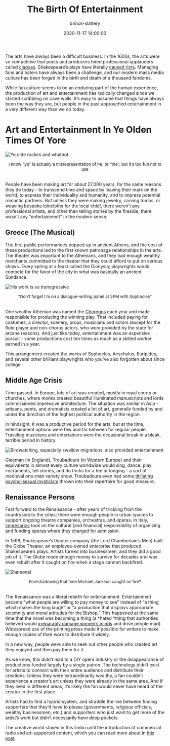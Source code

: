 ﻿---
author: brinck-slattery
title: 'The Birth Of Entertainment'
date: '2020-11-17 14:00:00'
cover: 'muses.jpg'
category: content
---
The arts have always been a difficult business. In the 1600s, the arts were so competitive that poets and producers hired professional applauders called [claques](https://en.wikipedia.org/wiki/Claque). Shakespeare’s plays have literally [caused riots](https://culturacolectiva.com/books/history-of-riot-at-the-astor-place-shakespeare/). Managing fans and haters have always been a challenge, and our modern mass media culture has been forged in the birth and death of a thousand fandoms.

While fan culture seems to be an enduring part of the human experience, the production of art and entertainment has radically changed since we started scribbling on cave walls. It’s easy to assume that things have always been the way they are, but people in the past approached entertainment in a very different way than we do today.  

# Art and Entertainment In Ye Olden Times Of Yore

![Ye olde rockes and whatnot](https://spee.ch/2/NewgrangeIreland.jpeg)

<div style="font-size:small; text-align: center">I know "ye" is actually a misrepresentation of Þe, or “the”, but it’s too fun not to use</div>
<br>

People have been making art for about 27,000 years, for the same reasons they do today - to transcend time and space by leaving their mark on the world, to express their individuality and humanity, and to impress potential romantic partners. But unless they were making jewelry, carving tombs, or weaving bespoke loincloths for the local chief, there weren’t any professional artists, and other than telling stories by the fireside, there wasn’t any "entertainment" in the modern sense.

## Greece (The Musical)

The first public performances popped up in ancient Athens, and the cost of these productions led to the first known patronage relationships in the arts. The theater was important to the Athenians, and they had enough wealthy merchants committed to the theater that they could afford to put on serious shows. Every spring at a feast called the Dionysia; playwrights would compete for the favor of the city in what was basically an ancient Sundance.

![His work is so transgressive](https://spee.ch/2/Aeschylusathens215.jpeg)

<div style="font-size:small; text-align: center">"Don’t forget I’m on a dialogue-writing panel at 3PM with Sophocles"</div>
<br>

One wealthy Athenian was named the [Choregos](https://en.wikipedia.org/wiki/Choregos) each year and made responsible for producing the winning play. That included paying for costumes, a director, scenery, props, musicians and actors (except for the flute player and non-chorus actors, who were provided by the state for arcane reasons). And just like today, entertainment was an expensive pursuit - some productions cost ten times as much as a skilled worker earned in a year.

This arrangement created the works of Sophocles, Aeschylus, Euripides, and several other brilliant playwrights who you’ve also forgotten about since college.

## Middle Age Crisis

Time passed. In Europe, lots of art was created, mostly in royal courts or churches, where monks created beautiful illuminated manuscripts and lords commissioned impressive architecture. The situation was similar in Asia - artisans, poets, and dramatists created a lot of art, generally funded by and under the direction of the highest political authority in the region.

In hindsight, it was a productive period for the arts; but at the time, entertainment options were few and far between for regular people. Traveling musicians and entertainers were the occasional break in a bleak, terrible period in history.

![Birdwatching, especially swallow migrations, also provided entertainment](https://spee.ch/3/help-help-im-being-repressed.gif)

Gleeman (in England), Troubadours (in Western Europe) and their equivalents in almost every culture worldwide would sing, dance, play instruments, tell stories, and do tricks for a fee or lodging - a sort of medieval one-man variety show. Troubadours even had some [titillating psycho-sexual mysticism](https://books.google.com/books?id=Q14oDwAAQBAJ&pg=PT51&lpg=PT51&dq=troubadours+and+mysticism&source=bl&ots=Gi6yqmjP-1&sig=5VB8jtYzL4a1kR5hpooAbY8DCzM&hl=en&sa=X&ved=0ahUKEwjB8u7bzNDYAhUF4IMKHdjTDwsQ6AEIVTAH#v=onepage&q=troubadours%20and%20mysticism&f=false) thrown into their repertoire for good measure.

## Renaissance Persons

Fast forward to the Renaissance - after years of trickling from the countryside to the cities; there were enough people in urban spaces to support ongoing theatre companies, orchestras, and operas. In Italy, [impresarios](https://en.wikipedia.org/wiki/Impresario) took on the cultural (and financial) responsibility of organizing and funding operas where they charged for admission.

In 1599, Shakespeare’s theater company (the Lord Chamberlain’s Men) built the Globe Theater, an employee-owned enterprise that produced Shakespeare’s plays. Artists turned into businessmen, and they did a good job of it. The Globe made enough money to survive for decades and was even rebuilt after it caught on fire when a stage cannon backfired.

![Shamone!](https://spee.ch/a/globe-theatre.jpeg)

<div style="font-size:small; text-align: center">Foreshadowing that time Michael Jackson caught on fire?</div>
<br>

The Renaissance was a literal rebirth for entertainment. Entertainment became "what people are willing to pay money to see" instead of “a thing which makes the king laugh” or “a production that displays appropriate solemnity and moral attitudes for the Bishop.” This happened at the same time that the novel was becoming a thing (a *hated *thing that authorities believed would [irreparably damage women’s minds](https://books.google.com/books?id=Gs5PRR9-8BcC&pg=PA208&lpg=PA208&dq=The+existence+of+so+many+authors+has+produced+a+host+of+readers,+and+continued+reading+generates+every+nervous+complaint;+perhaps+of+all+the+causes+that+have+harmed+women%E2%80%99s+health,+the+principal+one+has+been+the+infinite+multiplication+of+novels+in+the+last+hundred+years+%E2%80%A6+a+girl+who+at+ten+reads+instead+of+running+will,+at+twenty,+be+a+woman+with+the+vapors+and+not+a+good+nurse.&source=bl&ots=t9qT8DGVBF&sig=QlJ6vr3SxozjyqxdgS9T9rvuX3Q&hl=en&sa=X&ved=0ahUKEwiFwKPR09DYAhXp1IMKHSV5C84Q6AEIJjAA#v=onepage&q=The%20existence%20of%20so%20many%20authors%20has%20produced%20a%20host%20of%20readers%2C%20and%20continued%20reading%20generates%20every%20nervous%20complaint%3B%20perhaps%20of%20all%20the%20causes%20that%20have%20harmed%20women%E2%80%99s%20health%2C%20the%20principal%20one%20has%20been%20the%20infinite%20multiplication%20of%20novels%20in%20the%20last%20hundred%20years%20%E2%80%A6%20a%20girl%20who%20at%20ten%20reads%20instead%20of%20running%20will%2C%20at%20twenty%2C%20be%20a%20woman%20with%20the%20vapors%20and%20not%20a%20good%20nurse.&f=false) and drive people mad). Widespread use of the printing press made it possible for writers to make enough copies of their work to distribute it widely.

In a new way, people were able to seek out other people who created art they enjoyed and then pay them for it.

As we know, this didn’t lead to a DIY opera industry or the disappearance of productions funded largely by a single patron. The technology didn’t exist for artists to connect with their entire audience and distribute their creations. Unless they were extraordinarily wealthy, a fan couldn’t experience a creator’s art unless they were already in the same area. And if they lived in different areas, it’s likely the fan would never have heard of the creator in the first place.

Artists had to find a hybrid system, and straddle the line between finding supporters that they’d have to please (governments, religious officials, wealthy businessmen, etc.) and supporters who just want to get more of the artist’s work but didn’t necessarily have deep pockets.

The creative world stayed in this limbo until the introduction of commercial radio and ad-supported content, which you can read more about in [this post](https://lbry.io/news/how-ads-wrecked-entertainment).
